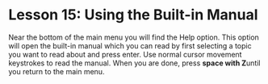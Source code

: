 # Lesson 15: Using the Built-in Manual

Near the bottom of the main menu you will find the Help option. This
option will open the built-in manual which you can read by first
selecting a topic you want to read about and press enter. Use normal
cursor movement keystrokes to read the manual. When you are done,
press **space with Z**until you return to the main menu.
